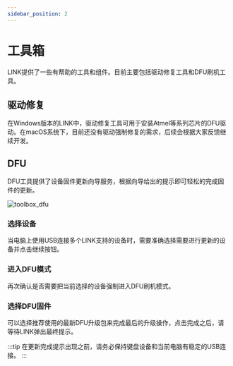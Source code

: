 ```yaml
---
sidebar_position: 2
---
```


# 工具箱

LINK提供了一些有帮助的工具和组件。目前主要包括驱动修复工具和DFU刷机工具。

## 驱动修复

在Windows版本的LINK中，驱动修复工具可用于安装Atmel等系列芯片的DFU驱动。在macOS系统下，目前还没有驱动强制修复的需求，后续会根据大家反馈继续开发。

## DFU

DFU工具提供了设备固件更新向导服务，根据向导给出的提示即可轻松的完成固件的更新。

![toolbox_dfu](/img/guides/toolbox_dfu_zh.png)

### 选择设备
当电脑上使用USB连接多个LINK支持的设备时，需要准确选择需要进行更新的设备并点击继续按钮。

### 进入DFU模式
再次确认是否需要把当前选择的设备强制进入DFU刷机模式。

### 选择DFU固件
可以选择推荐使用的最新DFU升级包来完成最后的升级操作，点击完成之后，请等待LINK弹出最终提示。

:::tip
在更新完成提示出现之前，请务必保持键盘设备和当前电脑有稳定的USB连接。
:::